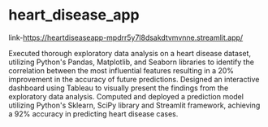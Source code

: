 # heart_disease_app
link-https://heartdiseaseapp-mpdrr5y7l8dsakdtvmvnne.streamlit.app/

Executed thorough exploratory data analysis on a heart disease dataset, utilizing Python's Pandas,
Matplotlib, and Seaborn libraries to identify the correlation between the most influential features
resulting in a 20% improvement in the accuracy of future predictions.
Designed an interactive dashboard using Tableau to visually present the findings from the
exploratory data analysis.
Computed and deployed a prediction model utilizing Python's Sklearn, SciPy library and Streamlit
framework, achieving a 92% accuracy in predicting heart disease cases.
